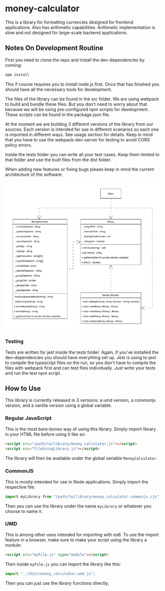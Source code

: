 # money-calculator
This is a library for formatting currencies designed for frontend applications. Also has arithmetic capabilities. Arithmetic implementation is slow and not designed for large-scale backend applications.


## Notes On Development Routine
First you need to clone the repo and install the dev-dependencies by running:
```bash
npm install
```
This if course requires you to install node.js first.
Once that has finished you should have all the necessary tools for development.

The files of the library can be found in the src folder. We are using webpack to
build and bundle these files. But you don't need to worry about that because
we will be using pre-configured npm scripts for development. These scripts can be
found in the package.json file.

At the moment we are building 3 different versions of the library from our sources.
Each version is intended for use in different scenarios so each one is imported in
different ways. See usage section for details. Keep in mind that you have to use the
webpack-dev-server for testing to avoid CORS policy errors.

Inside the tests folder you can write all your test cases. Keep them limited to that
folder and use the built files from the dist folder.

When adding new features or fixing bugs please keep in mind the current architecture of the software:

![UML class diagram](./uml-class-diagram.png?)
### Testing
Tests are written for jest inside the tests folder. Again, if you've installed the
dev-dependencies you should have everything set up. Jest is using ts-jest to compile
the typescript files on the run, so you don't have to compile the files with webpack
first and can test files individually. Just write your tests and run the test npm script.

## How to Use
This library is currently released in 3 versions: a umd version, a commonjs version,
and a vanilla version using a global variable.
### Regular JavaScript
This is the most bare-bones way of using this library. Simply import library in your
HTML file before using it like so:
```HTML
<script src="/path/to/library/money_calculator.js"></script>
<script src="fileUsingLibrary.js"></script>
```
The library will then be available under the global variable `MoneyCalculator`.

### CommonJS
This is mostly intended for use in Node applications. Simply import the respective file:
```JavaScript
import myLibrary from "/path/to/library/money_calculator.commonjs.cjs";
```
Then you can use the library under the name `myLibrary` or whatever you choose to name it.

### UMD
This is among other uses intended for importing with es6. To use the import feature
in a browser, make sure to make your script using the library a module:
```HTML
<script src="myFile.js" type="module"></script>
```
Then inside `myFile.js` you can import the library like this:
```JavaScript
import "../dist/money_calculator.umd.js";
```
Then you can just use the library functions directly.
